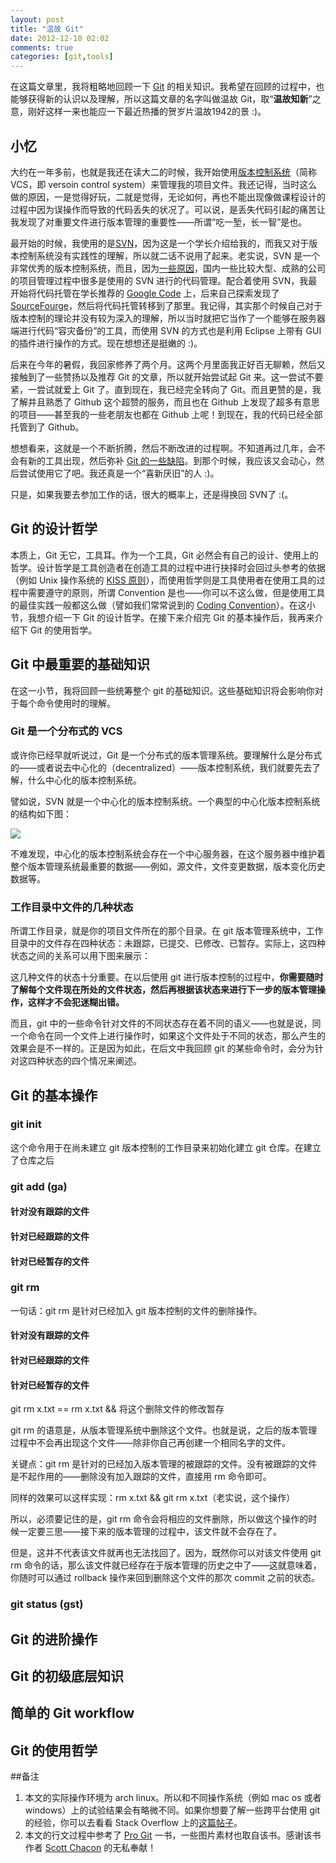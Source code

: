 ```yaml
---
layout: post
title: "温故 Git"
date: 2012-12-10 02:02
comments: true
categories: [git,tools]
---
```

在这篇文章里，我将粗略地回顾一下 [Git][git] 的相关知识。我希望在回顾的过程中，也能够获得新的认识以及理解，所以这篇文章的名字叫做温故 Git，取“**温故知新**”之意，刚好这样一来也能应一下最近热播的贺岁片温故1942的景 :)。

## 小忆

大约在一年多前，也就是我还在读大二的时候，我开始使用[版本控制系统][version control]（简称 VCS，即 versoin control system）来管理我的项目文件。我还记得，当时这么做的原因，一是觉得好玩，二就是觉得，无论如何，再也不能出现像做课程设计的过程中因为误操作而导致的代码丢失的状况了。可以说，是丢失代码引起的痛苦让我发现了对重要文件进行版本管理的重要性——所谓“吃一堑，长一智”是也。

最开始的时候，我使用的是[SVN][svn]，因为这是一个学长介绍给我的，而我又对于版本控制系统没有实践性的理解，所以就二话不说用了起来。老实说，SVN 是一个非常优秀的版本控制系统，而且，因为[一些原因][why svn but not git]，国内一些比较大型、成熟的公司的项目管理过程中很多是使用的 SVN 进行的代码管理。配合着使用 SVN，我最开始将代码托管在学长推荐的 [Google Code][google code] 上，后来自己探索发现了 [SourceFourge][sourcefourge]，然后将代码托管转移到了那里。我记得，其实那个时候自己对于版本控制的理论并没有较为深入的理解，所以当时就把它当作了一个能够在服务器端进行代码“容灾备份”的工具，而使用 SVN 的方式也是利用 Eclipse 上带有 GUI 的插件进行操作的方式。现在想想还是挺嫩的 :)。

后来在今年的暑假，我回家修养了两个月。这两个月里面我正好百无聊赖，然后又接触到了一些赞扬以及推荐 Git 的文章，所以就开始尝试起 Git 来。这一尝试不要紧，一尝试就爱上 Git 了。直到现在，我已经完全转向了 Git。而且更赞的是，我了解并且熟悉了 Github 这个超赞的服务，而且也在 Github 上发现了超多有意思的项目——甚至我的一些老朋友也都在 Github 上呢！到现在，我的代码已经全部托管到了 Github。

想想看来，这就是一个不断折腾，然后不断改进的过程啊。不知道再过几年，会不会有新的工具出现，然后弥补 [Git 的一些缺陷][git drawbacks]。到那个时候，我应该又会动心，然后尝试使用它了吧。我还真是一个“喜新厌旧”的人 :)。

只是，如果我要去参加工作的话，很大的概率上，还是得换回 SVN了 :(。

## Git 的设计哲学

本质上，Git 无它，工具耳。作为一个工具，Git 必然会有自己的设计、使用上的哲学。设计哲学是工具创造者在创造工具的过程中进行抉择时会回过头参考的依据（例如 Unix 操作系统的 [KISS 原则][kiss]），而使用哲学则是工具使用者在使用工具的过程中需要遵守的原则，所谓 Convention 是也——你可以不这么做，但是使用工具的最佳实践一般都这么做（譬如我们常常说到的 [Coding Convention][coding convention]）。在这小节，我想介绍一下 Git 的设计哲学。在接下来介绍完 Git 的基本操作后，我再来介绍下 Git 的使用哲学。

<!-- more -->



## Git 中最重要的基础知识

在这一小节，我将回顾一些统筹整个 git 的基础知识。这些基础知识将会影响你对于每个命令使用时的理解。

### Git 是一个分布式的 VCS

或许你已经早就听说过，Git 是一个分布式的版本管理系统。要理解什么是分布式的——或者说去中心化的（decentralized）——版本控制系统，我们就要先去了解，什么中心化的版本控制系统。

譬如说，SVN 就是一个中心化的版本控制系统。一个典型的中心化版本控制系统的结构如下图：

![](http://ww4.sinaimg.cn/large/a74ecc4cjw1dzpn2ki210j.jpg)

不难发现，中心化的版本控制系统会存在一个中心服务器，在这个服务器中维护着整个版本管理系统最重要的数据——例如，源文件，文件变更数据，版本变化历史数据等。

### 工作目录中文件的几种状态

所谓工作目录，就是你的项目文件所在的那个目录。在 git 版本管理系统中，工作目录中的文件存在四种状态：未跟踪，已提交、已修改、已暂存。实际上，这四种状态之间的关系可以用下图来展示：

这几种文件的状态十分重要。在以后使用 git 进行版本控制的过程中，**你需要随时了解每个文件现在所处的文件状态，然后再根据该状态来进行下一步的版本管理操作，这样才不会犯迷糊出错。**

而且，git 中的一些命令针对文件的不同状态存在着不同的语义——也就是说，同一个命令在同一个文件上进行操作时，如果这个文件处于不同的状态，那么产生的效果会是不一样的。正是因为如此，在后文中我回顾 git 的某些命令时，会分为针对这四种状态的四个情况来阐述。

## Git 的基本操作

### git init

这个命令用于在尚未建立 git 版本控制的工作目录来初始化建立 git 仓库。在建立了仓库之后

### git add (ga)

#### 针对没有跟踪的文件

#### 针对已经跟踪的文件

#### 针对已经暂存的文件

### git rm

一句话：git rm 是针对已经加入 git 版本控制的文件的删除操作。

#### 针对没有跟踪的文件

#### 针对已经跟踪的文件

#### 针对已经暂存的文件
git rm x.txt == rm x.txt && 将这个删除文件的修改暂存

git rm 的语意是，从版本管理系统中删除这个文件。也就是说，之后的版本管理过程中不会再出现这个文件——除非你自己再创建一个相同名字的文件。

关键点：git rm 是针对的已经加入版本管理的被跟踪的文件。没有被跟踪的文件是不起作用的——删除没有加入跟踪的文件，直接用 rm 命令即可。



同样的效果可以这样实现：rm x.txt && git rm x.txt（老实说，这个操作）

所以，必须要记住的是，git rm 命令会将相应的文件删除，所以做这个操作的时候一定要三思——接下来的版本管理的过程中，该文件就不会存在了。

但是，这并不代表该文件就再也无法找回了。因为，既然你可以对该文件使用 git rm 命令的话，那么该文件就已经存在于版本管理的历史之中了——这就意味着，你随时可以通过 rollback 操作来回到删除这个文件的那次 commit 之前的状态。

### git status (gst)

## Git 的进阶操作

## Git 的初级底层知识

## 简单的 Git workflow

## Git 的使用哲学


##备注

1. 本文的实际操作环境为 arch linux。所以和不同操作系统（例如 mac os 或者 windows）上的试验结果会有略微不同。如果你想要了解一些跨平台使用 git 的经验，你可以去看看 Stack Overflow 上的[这篇帖子][different platform]。
2. 本文的行文过程中参考了 [Pro Git][pro git] 一书，一些图片素材也取自该书。感谢该书作者 [Scott Chacon][scott chacon] 的无私奉献！

[git]: http://git-scm.com
[version control]: http://en.wikipedia.org/wiki/Revision_control
[svn]: http://subversion.apache.org/
[git drawbacks]: http://stackoverflow.com/questions/77485/what-are-the-relative-strengths-and-weaknesses-of-git-mercurial-and-bazaar
[google code]: https://code.google.com
[sourcefourge]: http://sourceforge.net
[kiss]: http://en.wikipedia.org/wiki/KISS_principle
[coding convention]: http://en.wikipedia.org/wiki/Coding_conventions
[different platform]: http://stackoverflow.com/questions/2332349/best-practices-for-cross-platform-git-config
[pro git]: http://git-scm.com/2010/06/09/pro-git-zh.html
[scott chacon]: http://scottchacon.com/
[why svn but not git]: http://www.infoq.com/cn/news/2012/09/is-git-ready-to-replace-svn